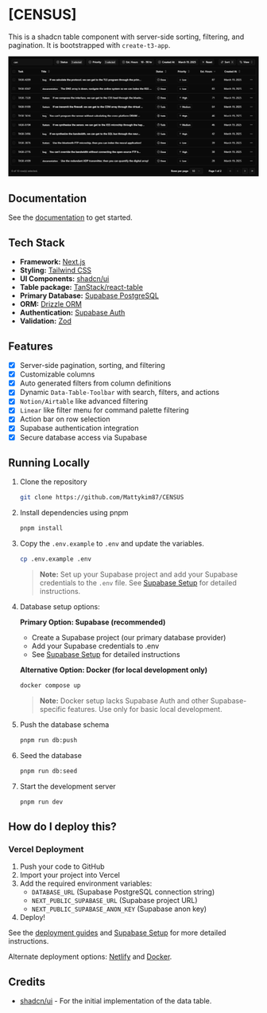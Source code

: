 # [CENSUS]

This is a shadcn table component with server-side sorting, filtering, and pagination. It is bootstrapped with `create-t3-app`.

[![CENSUS](./public/images/screenshot.png)](https://github.com/Mattykim87/CENSUS)

## Documentation

See the [documentation](https://diceui.com/docs/components/data-table) to get started.

## Tech Stack

- **Framework:** [Next.js](https://nextjs.org)
- **Styling:** [Tailwind CSS](https://tailwindcss.com)
- **UI Components:** [shadcn/ui](https://ui.shadcn.com)
- **Table package:** [TanStack/react-table](https://tanstack.com/table/latest)
- **Primary Database:** [Supabase PostgreSQL](https://supabase.com)
- **ORM:** [Drizzle ORM](https://orm.drizzle.team)
- **Authentication:** [Supabase Auth](https://supabase.com/auth)
- **Validation:** [Zod](https://zod.dev)

## Features

- [x] Server-side pagination, sorting, and filtering
- [x] Customizable columns
- [x] Auto generated filters from column definitions
- [x] Dynamic `Data-Table-Toolbar` with search, filters, and actions
- [x] `Notion/Airtable` like advanced filtering
- [x] `Linear` like filter menu for command palette filtering
- [x] Action bar on row selection
- [x] Supabase authentication integration
- [x] Secure database access via Supabase

## Running Locally

1. Clone the repository

   ```bash
   git clone https://github.com/Mattykim87/CENSUS
   ```

2. Install dependencies using pnpm

   ```bash
   pnpm install
   ```

3. Copy the `.env.example` to `.env` and update the variables.

   ```bash
   cp .env.example .env
   ```

   > **Note:** Set up your Supabase project and add your Supabase credentials to the `.env` file. See [Supabase Setup](./docs/supabase-setup.md) for detailed instructions.

4. Database setup options:
   
   **Primary Option: Supabase (recommended)**
   - Create a Supabase project (our primary database provider)
   - Add your Supabase credentials to .env
   - See [Supabase Setup](./docs/supabase-setup.md) for detailed instructions
   
   **Alternative Option: Docker (for local development only)**
   ```bash
   docker compose up
   ```
   > **Note:** Docker setup lacks Supabase Auth and other Supabase-specific features. Use only for basic local development.

5. Push the database schema

   ```bash
   pnpm run db:push
   ```

6. Seed the database

   ```bash
   pnpm run db:seed
   ```

7. Start the development server

   ```bash
   pnpm run dev
   ```

## How do I deploy this?

### Vercel Deployment

1. Push your code to GitHub
2. Import your project into Vercel
3. Add the required environment variables:
   - `DATABASE_URL` (Supabase PostgreSQL connection string)
   - `NEXT_PUBLIC_SUPABASE_URL` (Supabase project URL)
   - `NEXT_PUBLIC_SUPABASE_ANON_KEY` (Supabase anon key)
4. Deploy!

See the [deployment guides](https://create.t3.gg/en/deployment/vercel) and [Supabase Setup](./docs/supabase-setup.md) for more detailed instructions.

Alternate deployment options: [Netlify](https://create.t3.gg/en/deployment/netlify) and [Docker](https://create.t3.gg/en/deployment/docker).

## Credits

- [shadcn/ui](https://github.com/shadcn-ui/ui/tree/main/apps/www/app/(app)/examples/tasks) - For the initial implementation of the data table.
